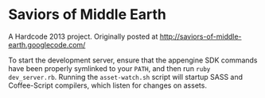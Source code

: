 Saviors of Middle Earth
=======================

A Hardcode 2013 project. Originally posted at http://saviors-of-middle-earth.googlecode.com/

To start the development server, ensure that the appengine SDK commands have been properly symlinked to your `PATH`, and then run `ruby dev_server.rb`. Running the `asset-watch.sh` script will startup SASS and Coffee-Script compilers, which listen for changes on assets.
